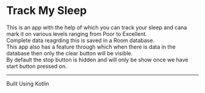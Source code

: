 # Track My Sleep
This is an app with the help of which you can track your sleep and cana mark it on various levels ranging from Poor to Excellent.
<br>
Complete data reagrding this is saved in a Room database.
<br>
This app also has a feature through which when there is data in the database then only the clear button will be visible.<br>
By default the stop button is hidden and will only be show once we have start button pressed on.
___
Built Using Kotlin
